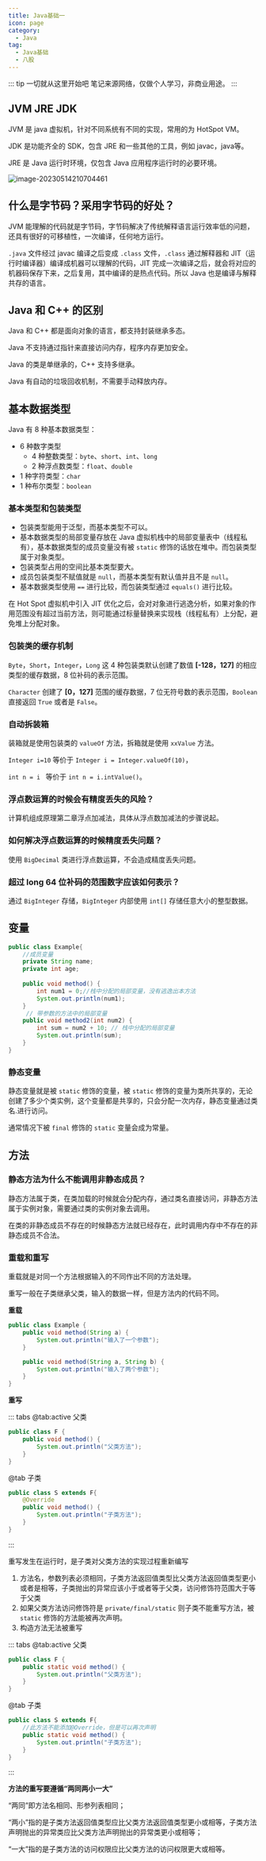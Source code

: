 ```yaml
---
title: Java基础一
icon: page
category:
  - Java
tag:
  - Java基础
  - 八股 
---
```


::: tip 一切就从这里开始吧
笔记来源网络，仅做个人学习，非商业用途。
:::
<!-- more -->

## JVM  JRE  JDK

JVM 是 java 虚拟机，针对不同系统有不同的实现，常用的为 HotSpot VM。

JDK 是功能齐全的 SDK，包含 JRE 和一些其他的工具，例如 javac，java等。

JRE 是 Java 运行时环境，仅包含 Java 应用程序运行时的必要环境。

![image-20230514210704461](/markdown/image-20230514210704461.png)

## 什么是字节码？采用字节码的好处？

JVM 能理解的代码就是字节码，字节码解决了传统解释语言运行效率低的问题，还具有很好的可移植性，一次编译，任何地方运行。

`.java` 文件经过 javac 编译之后变成 `.class` 文件，`.class` 通过解释器和 JIT（运行时编译器）编译成机器可以理解的代码，JIT 完成一次编译之后，就会将对应的机器码保存下来，之后复用，其中编译的是热点代码。所以 Java 也是编译与解释共存的语言。

## Java 和 C++ 的区别

Java 和 C++ 都是面向对象的语言，都支持封装继承多态。

Java 不支持通过指针来直接访问内存，程序内存更加安全。

Java 的类是单继承的，C++ 支持多继承。

Java 有自动的垃圾回收机制，不需要手动释放内存。

## 基本数据类型

Java 有 8 种基本数据类型：

- 6 种数字类型
  - 4 种整数类型：`byte`、`short`、`int`、`long`
  - 2 种浮点数类型：`float`、`double`
- 1 种字符类型：`char`
- 1 种布尔类型：`boolean`

### 基本类型和包装类型

- 包装类型能用于泛型，而基本类型不可以。
- 基本数据类型的局部变量存放在 Java 虚拟机栈中的局部变量表中（线程私有），基本数据类型的成员变量没有被 `static` 修饰的话放在堆中。而包装类型属于对象类型。
- 包装类型占用的空间比基本类型要大。
- 成员包装类型不赋值就是 `null`，而基本类型有默认值并且不是 `null`。
- 基本数据类型使用 `==` 进行比较，而包装类型通过 `equals()` 进行比较。

在 Hot Spot 虚拟机中引入 JIT 优化之后，会对对象进行逃逸分析，如果对象的作用范围没有超过当前方法，则可能通过标量替换来实现栈（线程私有）上分配，避免堆上分配对象。

### 包装类的缓存机制

`Byte`，`Short`，`Integer`，`Long` 这 4 种包装类默认创建了数值 **[-128，127]** 的相应类型的缓存数据，8 位补码的表示范围。

`Character` 创建了 **[0，127]** 范围的缓存数据，7 位无符号数的表示范围，`Boolean` 直接返回 `True` 或者是 `False`。

### 自动拆装箱

装箱就是使用包装类的 `valueOf` 方法，拆箱就是使用 `xxValue` 方法。

`Integer i=10` 等价于 `Integer i = Integer.valueOf(10)`，

`int n = i ` 等价于 `int n = i.intValue()`。

### 浮点数运算的时候会有精度丢失的风险？

计算机组成原理第二章浮点加减法，具体从浮点数加减法的步骤说起。

### 如何解决浮点数运算的时候精度丢失问题？

使用 `BigDecimal` 类进行浮点数运算，不会造成精度丢失问题。

### 超过 long 64 位补码的范围数字应该如何表示？

通过 `BigInteger` 存储，`BigInteger` 内部使用 `int[]` 存储任意大小的整型数据。

## 变量

```java
public class Example{
    //成员变量
    private String name;
    private int age;
    
    public void method() {
        int num1 = 0;//栈中分配的局部变量，没有逃逸出本方法
        System.out.println(num1);
    }
     // 带参数的方法中的局部变量
    public void method2(int num2) {
        int sum = num2 + 10; // 栈中分配的局部变量
        System.out.println(sum);
    }
}
```

### 静态变量

静态变量就是被 `static` 修饰的变量，被 `static` 修饰的变量为类所共享的，无论创建了多少个类实例，这个变量都是共享的，只会分配一次内存，静态变量通过类名.进行访问。

通常情况下被 `final` 修饰的 `static` 变量会成为常量。

## 方法

### 静态方法为什么不能调用非静态成员？

静态方法属于类，在类加载的时候就会分配内存，通过类名直接访问，非静态方法属于实例对象，需要通过类的实例对象去调用。

在类的非静态成员不存在的时候静态方法就已经存在，此时调用内存中不存在的非静态成员不合法。

### 重载和重写

重载就是对同一个方法根据输入的不同作出不同的方法处理。

重写一般在子类继承父类，输入的数据一样，但是方法内的代码不同。

**重载**

```java
public class Example {
    public void method(String a) {
        System.out.println("输入了一个参数");
    }

    public void method(String a, String b) {
        System.out.println("输入了两个参数");
    }
}
```

**重写**

::: tabs
@tab:active 父类

```java
public class F {
    public void method() {
        System.out.println("父类方法");
    }
}
```

@tab 子类

```java
public class S extends F{
    @Override
    public void method() {
        System.out.println("子类方法");
    }
}
```

:::

重写发生在运行时，是子类对父类方法的实现过程重新编写

1. 方法名，参数列表必须相同，子类方法返回值类型比父类方法返回值类型更小或者是相等，子类抛出的异常应该小于或者等于父类，访问修饰符范围大于等于父类
2. 如果父类方法访问修饰符是 `private/final/static` 则子类不能重写方法，被 `static` 修饰的方法能被再次声明。
3. 构造方法无法被重写

::: tabs
@tab:active 父类

```java
public class F {
    public static void method() {
        System.out.println("父类方法");
    }
}
```

@tab 子类

```java
public class S extends F{
    //此方法不能添加@Override，但是可以再次声明
    public static void method() {
        System.out.println("子类方法");
    }
}
```

:::

**方法的重写要遵循“两同两小一大”**

“两同”即方法名相同、形参列表相同；

“两小”指的是子类方法返回值类型应比父类方法返回值类型更小或相等，子类方法声明抛出的异常类应比父类方法声明抛出的异常类更小或相等；

“一大”指的是子类方法的访问权限应比父类方法的访问权限更大或相等。











